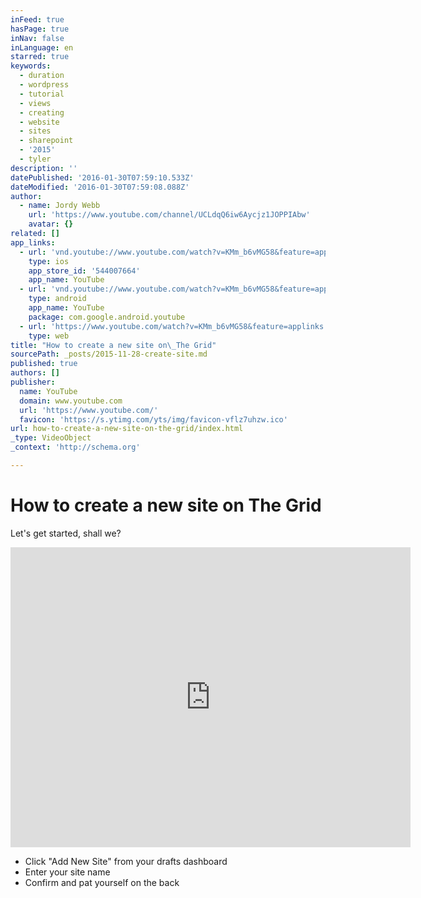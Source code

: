 ```yaml
---
inFeed: true
hasPage: true
inNav: false
inLanguage: en
starred: true
keywords:
  - duration
  - wordpress
  - tutorial
  - views
  - creating
  - website
  - sites
  - sharepoint
  - '2015'
  - tyler
description: ''
datePublished: '2016-01-30T07:59:10.533Z'
dateModified: '2016-01-30T07:59:08.088Z'
author:
  - name: Jordy Webb
    url: 'https://www.youtube.com/channel/UCLdqQ6iw6Aycjz1JOPPIAbw'
    avatar: {}
related: []
app_links:
  - url: 'vnd.youtube://www.youtube.com/watch?v=KMm_b6vMG58&feature=applinks'
    type: ios
    app_store_id: '544007664'
    app_name: YouTube
  - url: 'vnd.youtube://www.youtube.com/watch?v=KMm_b6vMG58&feature=applinks'
    type: android
    app_name: YouTube
    package: com.google.android.youtube
  - url: 'https://www.youtube.com/watch?v=KMm_b6vMG58&feature=applinks'
    type: web
title: "How to create a new site on\_The Grid"
sourcePath: _posts/2015-11-28-create-site.md
published: true
authors: []
publisher:
  name: YouTube
  domain: www.youtube.com
  url: 'https://www.youtube.com/'
  favicon: 'https://s.ytimg.com/yts/img/favicon-vflz7uhzw.ico'
url: how-to-create-a-new-site-on-the-grid/index.html
_type: VideoObject
_context: 'http://schema.org'

---
```

# How to create a new site on The Grid

Let's get started, shall we? 

<iframe src="https://cdn.embedly.com/widgets/media.html?url=https%3A%2F%2Fwww.youtube.com%2Fwatch%3Fv%3DKMm_b6vMG58%26feature%3Dyoutu.be&amp;src=https%3A%2F%2Fwww.youtube.com%2Fembed%2FKMm_b6vMG58%3Ffeature%3Doembed&amp;type=text%2Fhtml&amp;key=b7d04c9b404c499eba89ee7072e1c4f7&amp;schema=youtube" width="640" height="480" scrolling="no" frameborder="0" allowfullscreen="allowfullscreen" style=""></iframe>

* Click "Add New Site" from your drafts dashboard
* Enter your site name
* Confirm and pat yourself on the back